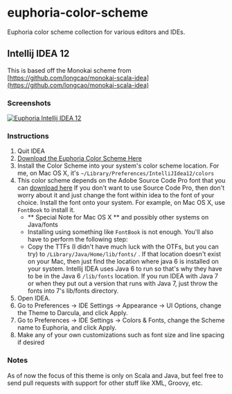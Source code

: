 euphoria-color-scheme
=====================

Euphoria color scheme collection for various editors and IDEs. 

## Intellij IDEA 12
This is based off the Monokai scheme from [https://github.com/longcao/monokai-scala-idea](https://github.com/longcao/monokai-scala-idea)

### Screenshots

[![Euphoria Intellij IDEA 12](https://raw.github.com/oGLOWo/euphoria-color-scheme/master/intellij-idea12/screenshot-thumb.png)](https://raw.github.com/oGLOWo/euphoria-color-scheme/master/intellij-idea12/screenshot.png)

### Instructions

1. Quit IDEA
2. [Download the Euphoria Color Scheme Here](https://raw.github.com/oGLOWo/euphoria-color-scheme/master/intellij-idea12/Euphoria.icls)
2. Install the Color Scheme into your system's color scheme location. For me, on Mac OS X, it's `~/Library/Preferences/IntelliJIdea12/colors`
3. This color scheme depends on the Adobe Source Code Pro font that you can [download here](http://sourceforge.net/projects/sourcecodepro.adobe/files/SourceCodePro_FontsOnly-1.017.zip/download) If you don't want to use Source Code Pro, then don't worry about it and just change the font within idea to the font of your choice. Install the font onto your system. For example, on Mac OS X, use `FontBook` to install it. 
    * ** Special Note for Mac OS X ** and possibly other systems on Java/fonts
    * Installing using something like `FontBook` is not enough. You'll also have to perform the following step:
    * Copy the TTFs (I didn't have much luck with the OTFs, but you can try) to `/Library/Java/Home/lib/fonts/` . If that location doesn't exist on your Mac, then just find the location where java 6 is installed on your system. Intellij IDEA uses Java 6 to run so that's why they have to be in the Java 6 `/lib/fonts` location. If you run IDEA with Java 7 or when they put out a version that runs with Java 7, just throw the fonts into 7's lib/fonts directory.
4. Open IDEA.
5. Go to Preferences -> IDE Settings -> Appearance -> UI Options, change the Theme to Darcula, and click Apply.
6. Go to Preferences -> IDE Settings -> Colors & Fonts, change the Scheme name to Euphoria, and click Apply.
7. Make any of your own customizations such as font size and line spacing if desired

### Notes
As of now the focus of this theme is only on Scala and Java, but feel free to send pull requests with support for other stuff like XML, Groovy, etc.




